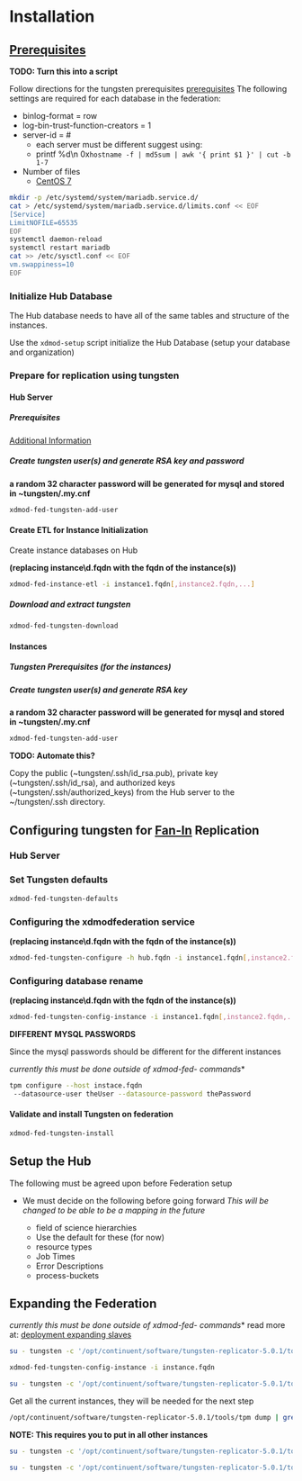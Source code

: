 # Installation

## [Prerequisites][trprereqs]

**TODO: Turn this into a script**

Follow directions for the tungsten prerequisites [prerequisites][trprereqs] The following settings are required for each database in the federation:

-   binlog-format = row
-   log-bin-trust-function-creators = 1
-   server-id = #
    -   each server must be different suggest using:
    -   printf %d\\n 0x`hostname -f | md5sum | awk '{ print $1 }' | cut -b 1-7`
-   Number of files
    -   [CentOS 7][mariadblimits]

```bash
mkdir -p /etc/systemd/system/mariadb.service.d/
cat > /etc/systemd/system/mariadb.service.d/limits.conf << EOF
[Service]
LimitNOFILE=65535
EOF
systemctl daemon-reload
systemctl restart mariadb
cat >> /etc/sysctl.conf << EOF
vm.swappiness=10
EOF
```


### Initialize Hub Database

The Hub database needs to have all of the same tables and structure of the instances.

Use the `xdmod-setup` script initialize the Hub Database (setup your database and organization)

### Prepare for replication using tungsten

#### Hub Server

##### Prerequisites
[Additional Information][trprereqs2]


##### Create tungsten user(s) and generate RSA key and password
**a random 32 character password will be generated for mysql and stored in ~tungsten/.my.cnf**

```bash
xdmod-fed-tungsten-add-user
```


#### Create ETL for Instance Initialization

Create instance databases on Hub

**(replacing instance\d.fqdn with the fqdn of the instance(s))**

```bash
xdmod-fed-instance-etl -i instance1.fqdn[,instance2.fqdn,...]
```

##### Download and extract tungsten

```bash
xdmod-fed-tungsten-download
```

#### Instances

##### Tungsten Prerequisites (for the instances)

##### Create tungsten user(s) and generate RSA key
**a random 32 character password will be generated for mysql and stored in ~tungsten/.my.cnf**

```bash
xdmod-fed-tungsten-add-user
```

**TODO: Automate this?**

Copy the public (~tungsten/.ssh/id_rsa.pub), private key (~tungsten/.ssh/id_rsa), and authorized keys (~tungsten/.ssh/authorized_keys) from the Hub server to the ~/tungsten/.ssh directory.

## Configuring tungsten for [Fan-In][trfanin] Replication

### Hub Server

### Set Tungsten defaults


```bash
xdmod-fed-tungsten-defaults
```

### Configuring the xdmodfederation service

**(replacing instance\d.fqdn with the fqdn of the instance(s))**

```bash
xdmod-fed-tungsten-configure -h hub.fqdn -i instance1.fqdn[,instance2.fqdn,...]
```

### Configuring database rename

**(replacing instance\d.fqdn with the fqdn of the instance(s))**

```bash
xdmod-fed-tungsten-config-instance -i instance1.fqdn[,instance2.fqdn,...]
```

**DIFFERENT MYSQL PASSWORDS**

Since the mysql passwords should be different for the different instances

**currently this must be done outside of xdmod-fed-* commands**

```bash
tpm configure --host instace.fqdn
 --datasource-user theUser --datasource-password thePassword
```

#### Validate and install Tungsten on federation

```bash
xdmod-fed-tungsten-install
```


## Setup the Hub
The following must be agreed upon before Federation setup
-   We must decide on the following before going forward *This will be changed to be able to be a mapping in the future*

    -   field of science hierarchies
    -   Use the default for these (for now)
    -   resource types
    -   Job Times
    -   Error Descriptions
    -   process-buckets

## Expanding the Federation
**currently this must be done outside of xdmod-fed-* commands**
read more at: [deployment expanding slaves][tcexpand]

```bash
su - tungsten -c '/opt/continuent/software/tungsten-replicator-5.0.1/tools/tpm configure --dataservice-name xdmodfederation --members+=instance.fqdn'

xdmod-fed-tungsten-config-instance -i instance.fqdn

su - tungsten -c '/opt/continuent/software/tungsten-replicator-5.0.1/tools/tpm configure xdmodfederation --host instance.fqdn --datasource-user theUser --datasource-password thePassword'
```

Get all the current instances, they will be needed for the next step

```bash
/opt/continuent/software/tungsten-replicator-5.0.1/tools/tpm dump | grep '\-\-masters' | cut -d'=' -f 2 | cut -d' ' -f
```

**NOTE: This requires you to put in all other instances**
```bash
su - tungsten -c '/opt/continuent/software/tungsten-replicator-5.0.1/tools/tpm configure xdmodfederation --master=instance.fqdn'
```

```bash
su - tungsten -c '/opt/continuent/software/tungsten-replicator-5.0.1/tools/tpm update'
```

[tcexpand]: http://docs.continuent.com/tungsten-clustering-5.0/deployment-expanding-slaves.html
[trfanin]: http://docs.continuent.com/tungsten-replicator-5.0/deployment-fanin.html
[trprereqs]: http://docs.continuent.com/tungsten-replicator-5.0/prerequisite.html
[trprereqs2]: http://docs.continuent.com/tungsten-replicator-5.2-oss/prerequisite-host.html
[mariadblimits]: https://ma.ttias.be/increase-open-files-limit-in-mariadb-on-centos-7-with-systemd/
